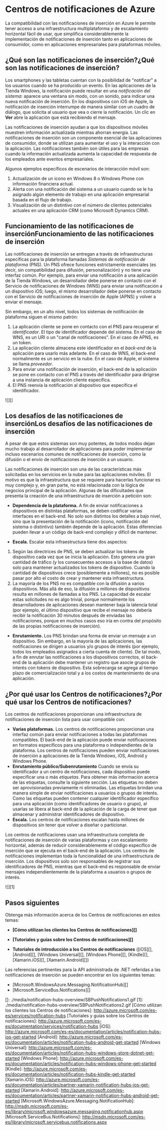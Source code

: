 <properties linkid="dev-net-service-bus-amqp-overview" urlDisplayName="Azure Notification Hubs" pageTitle="Azure Notification Hubs" metaKeywords="Azure push notifications, Azure notification hubs, Azure messaging" description="Learn how to use push notifications in Azure. Code samples written in C# using the .NET API." metaCanonical="" disqusComments="1" umbracoNaviHide="0" title="Azure Notification Hubs" authors="sethm" manager="dwrede" />

<tags ms.service="notification-hubs" ms.workload="mobile" ms.tgt_pltfrm="mobile-multiple" ms.devlang="multiple" ms.topic="article" ms.date="09/24/2014" ms.author="sethm"></tags>

# Centros de notificaciones de Azure

La compatibilidad con las notificaciones de inserción en Azure le permite tener acceso a una infraestructura multiplataforma y de escalamiento horizontal fácil de usar, que simplifica considerablemente la implementación de notificaciones de inserción tanto en aplicaciones de consumidor, como en aplicaciones empresariales para plataformas móviles.

## <span class="short-header">¿Qué son las notificaciones de inserción?</span>¿Qué son las notificaciones de inserción?

Los smartphones y las tabletas cuentan con la posibilidad de "notificar" a los usuarios cuando se ha producido un evento. En las aplicaciones de la Tienda Windows, la notificación puede resultar en una *notificación del sistema*: aparece una ventana sin modo, con un sonido, para indicar una nueva notificación de inserción. En los dispositivos con iOS de Apple, la notificación de inserción interrumpe de manera similar con un cuadro de diálogo, que solicita al usuario que vea o cierre la notificación. Un clic en **Ver** abre la aplicación que está recibiendo el mensaje.

Las notificaciones de inserción ayudan a que los dispositivos móviles muestren información actualizada mientras ahorran energía. Las notificaciones de inserción son un componente esencial de las aplicaciones de consumidor, donde se utilizan para aumentar el uso y la interacción con la aplicación. Las notificaciones también son útiles para las empresas cuando la información actualizada aumenta la capacidad de respuesta de los empleados ante eventos empresariales.

Algunos ejemplos específicos de escenarios de interacción móvil son:

1.  Actualización de un icono en Windows 8 o Windows Phone con información financiera actual.
2.  Alerta con una notificación del sistema a un usuario cuando se le ha asignado algún elemento de trabajo en una aplicación empresarial basada en el flujo de trabajo.
3.  Visualización de un distintivo con el número de clientes potenciales actuales en una aplicación CRM (como Microsoft Dynamics CRM).

## <span class="short-header">Funcionamiento de las notificaciones de inserción</span>Funcionamiento de las notificaciones de inserción

Las notificaciones de inserción se entregan a través de infraestructuras específicas para la plataforma llamadas *Sistemas de notificación de plataforma* (PNS). Un PNS ofrece funciones estrictamente esenciales (es decir, sin compatibilidad para difusión, personalización) y no tiene una interfaz común. Por ejemplo, para enviar una notificación a una aplicación de la Tienda Windows, un desarrollador debe ponerse en contacto con el Servicio de notificaciones de Windows (WNS) para enviar una notificación a un dispositivo iOS; luego, el mismo desarrollador debe ponerse en contacto con el Servicio de notificaciones de inserción de Apple (APNS) y volver a enviar el mensaje.

Sin embargo, en un alto nivel, todos los sistemas de notificación de plataforma siguen el mismo patrón:

1.  La aplicación cliente se pone en contacto con el PNS para recuperar el *identificador*. El tipo de identificador depende del sistema. En el caso de WNS, es un URI o un "canal de notificaciones". En el caso de APNS, es un token.
2.  La aplicación cliente almacena este identificador en el *back-end* de la aplicación para usarlo más adelante. En el caso de WNS, el back-end normalmente es un servicio en la nube. En el caso de Apple, el sistema se llama *proveedor*.
3.  Para enviar una notificación de inserción, el back-end de la aplicación se pone en contacto con el PNS a través del identificador para dirigirse a una instancia de aplicación cliente específica.
4.  El PNS reenvía la notificación al dispositivo que especifica el identificador.

![][]

## <span class="short-header">Los desafíos de las notificaciones de inserción</span>Los desafíos de las notificaciones de inserción

A pesar de que estos sistemas son muy potentes, de todos modos dejan mucho trabajo al desarrollador de aplicaciones para poder implementar incluso escenarios comunes de notificaciones de inserción, como la difusión o el envío de notificaciones de inserción a un usuario.

Las notificaciones de inserción son una de las características más solicitadas en los servicios en la nube para las aplicaciones móviles. El motivo es que la infraestructura que se requiere para hacerlas funcionar es muy complejo y, en gran parte, no está relacionada con la lógica de negocios principal de la aplicación. Algunas de las dificultades que presenta la creación de una infraestructura de inserción a petición son:

-   **Dependencia de la plataforma.** A fin de enviar notificaciones a dispositivos en distintas plataformas, se deben codificar varias interfaces en el back-end. No solo son distintos los detalles a bajo nivel, sino que la presentación de la notificación (icono, notificación del sistema o distintivo) también depende de la aplicación. Estas diferencias pueden llevar a un código de back-end complejo y difícil de mantener.

-   **Escala.** Escalar esta infraestructura tiene dos aspectos:

1.  Según las directrices de PNS, se deben actualizar los tokens de dispositivo cada vez que se inicia la aplicación. Esto genera una gran cantidad de tráfico (y los consecuentes accesos a la base de datos) solo para mantener actualizados los tokens de dispositivo. Cuando la cantidad de dispositivos crece (posiblemente a millones), no es posible pasar por alto el costo de crear y mantener esta infraestructura.
2.  La mayoría de los PNS no es compatible con la difusión a varios dispositivos. Más allá de eso, la difusión a millones de dispositivos resulta en millones de llamadas a los PNS. La capacidad de escalar estas solicitudes no es algo trivial, porque normalmente los desarrolladores de aplicaciones desean mantener baja la latencia total (por ejemplo, el último dispositivo que recibe el mensaje no debería recibir la notificación 30 minutos después de enviadas las notificaciones, porque en muchos casos eso iría en contra del propósito de las propias notificaciones de inserción).

-   **Enrutamiento.** Los PNS brindan una forma de enviar un mensaje a un dispositivo. Sin embargo, en la mayoría de las aplicaciones, las notificaciones se dirigen a usuarios y/o grupos de interés (por ejemplo, todos los empleados asignados a cierta cuenta de cliente). De tal modo, a fin de enrutar las notificaciones a los dispositivos correctos, el back-end de la aplicación debe mantener un registro que asocie grupos de interés con tokens de dispositivo. Esta sobrecarga se agrega al tiempo plazo de comercialización total y a los costos de mantenimiento de una aplicación.

## <span class="short-header">¿Por qué usar los Centros de notificaciones?</span>¿Por qué usar los Centros de notificaciones?

Los centros de notificaciones proporcionan una infraestructura de notificaciones de inserción lista para usar compatible con:

-   **Varias plataformas.** Los centros de notificaciones proporcionan una interfaz común para enviar notificaciones a todas las plataformas compatibles. El back-end de la aplicación puede enviar notificaciones en formatos específicos para una plataforma o independientes de la plataforma. Los centros de notificaciones pueden enviar notificaciones de inserción a aplicaciones de la Tienda Windows, iOS, Android y Windows Phone.
-   **Enrutamiento público/Subenrutamiento** Cuando se envía su identificador a un centro de notificaciones, cada dispositivo puede especificar una o más *etiquetas*. Para obtener más información acerca de las etiquetas, consulte la siguiente sección. Las etiquetas no deben ser aprovisionadas previamente ni eliminadas. Las etiquetas brindan una manera simple de enviar notificaciones a usuarios o grupos de interés. Como las etiquetas pueden contener cualquier identificador específico para una aplicación (como identificadores de usuario o grupo), al usarlas se libera al back-end de la aplicación de la carga de tener que almacenar y administrar identificadores de dispositivo.
-   **Escala.** Los centros de notificaciones escalan hasta millones de dispositivos sin tener que volver a diseñar o particionar.

Los centros de notificaciones usan una infraestructura completa de notificaciones de inserción de varias plataformas y con escalamiento horizontal, además de reducir considerablemente el código específico de inserción que se ejecuta en el back-end de la aplicación. Los centros de notificaciones implementan toda la funcionalidad de una infraestructura de inserción. Los dispositivos solo son responsables de registrar sus identificadores de PNS, mientras que el back-end es responsable de enviar mensajes independientemente de la plataforma a usuarios o grupos de interés.

![][1]

## Pasos siguientes

Obtenga más información acerca de los Centros de notificaciones en estos temas:

-   **[Cómo utilizan los clientes los Centros de notificaciones][]**

-   **[Tutoriales y guías sobre los Centros de notificaciones][]**

-   **Tutoriales de introducción a los Centros de notificaciones** ([iOS][], [Android][], [Windows Universal][], [Windows Phone][], [Kindle][], [Xamarin.iOS][], [Xamarin.Android][])

Las referencias pertinentes para la API administrada de .NET referidas a las notificaciones de inserción se pueden encontrar en los siguientes temas:

-   [Microsoft.WindowsAzure.Messaging.NotificationHub][]
-   [Microsoft.ServiceBus.Notifications][]

  []: ./media/notification-hubs-overview/SBPushNotifications1.gif
  [1]: ./media/notification-hubs-overview/SBPushNotifications2.gif
  [Cómo utilizan los clientes los Centros de notificaciones]: http://azure.microsoft.com/es-es/services/notification-hubs
  [Tutoriales y guías sobre los Centros de notificaciones]: http://azure.microsoft.com/es-es/documentation/services/notification-hubs
  [iOS]: http://azure.microsoft.com/es-es/documentation/articles/notification-hubs-ios-get-started
  [Android]: http://azure.microsoft.com/es-es/documentation/articles/notification-hubs-android-get-started
  [Windows Universal]: http://azure.microsoft.com/es-es/documentation/articles/notification-hubs-windows-store-dotnet-get-started
  [Windows Phone]: http://azure.microsoft.com/es-es/documentation/articles/notification-hubs-windows-phone-get-started
  [Kindle]: http://azure.microsoft.com/es-es/documentation/articles/notification-hubs-kindle-get-started
  [Xamarin.iOS]: http://azure.microsoft.com/es-es/documentation/articles/partner-xamarin-notification-hubs-ios-get-started
  [Xamarin.Android]: http://azure.microsoft.com/es-es/documentation/articles/partner-xamarin-notification-hubs-android-get-started
  [Microsoft.WindowsAzure.Messaging.NotificationHub]: http://msdn.microsoft.com/es-es/library/microsoft.windowsazure.messaging.notificationhub.aspx
  [Microsoft.ServiceBus.Notifications]: http://msdn.microsoft.com/es-es/library/microsoft.servicebus.notifications.aspx
